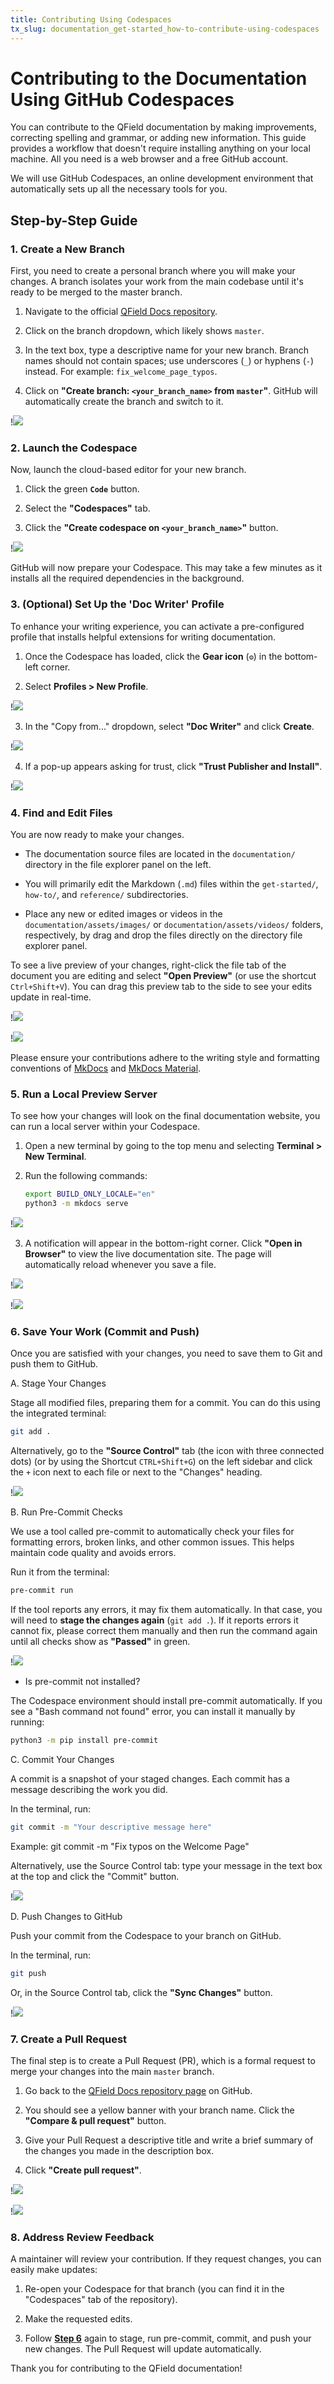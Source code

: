 ```yaml
---
title: Contributing Using Codespaces
tx_slug: documentation_get-started_how-to-contribute-using-codespaces
---
```


# Contributing to the Documentation Using GitHub Codespaces

You can contribute to the QField documentation by making improvements, correcting spelling and grammar, or adding new information. This guide provides a workflow that doesn't require installing anything on your local machine. All you need is a web browser and a free GitHub account.

We will use GitHub Codespaces, an online development environment that automatically sets up all the necessary tools for you.

## Step-by-Step Guide

### 1. Create a New Branch

First, you need to create a personal branch where you will make your changes. A branch isolates your work from the main codebase until it's ready to be merged to the master branch.

1. Navigate to the official [QField Docs repository](https://github.com/opengisch/QField-docs).

2. Click on the branch dropdown, which likely shows `master`.

3. In the text box, type a descriptive name for your new branch. Branch names should not contain spaces; use underscores (`_`) or hyphens (`-`) instead. For example: `fix_welcome_page_typos`.

4. Click on **"Create branch: `<your_branch_name>` from `master`"**. GitHub will automatically create the branch and switch to it.

!![](../assets/images/codespaces_steps_001.png,850px)

### 2. Launch the Codespace

Now, launch the cloud-based editor for your new branch.

1. Click the green **`Code`** button.

2. Select the **"Codespaces"** tab.

3. Click the **"Create codespace on `<your_branch_name>`"** button.

!![](../assets/images/codespaces_steps_002.png,850px)

GitHub will now prepare your Codespace. This may take a few minutes as it installs all the required dependencies in the background.

### 3. (Optional) Set Up the 'Doc Writer' Profile

To enhance your writing experience, you can activate a pre-configured profile that installs helpful extensions for writing documentation.

1. Once the Codespace has loaded, click the **Gear icon** (`⚙️`) in the bottom-left corner.

2. Select **Profiles > New Profile**.

!![](../assets/images/codespaces_steps_003.png,850px)

3. In the "Copy from..." dropdown, select **"Doc Writer"** and click **Create**.

!![](../assets/images/codespaces_steps_004.png,850px)

4. If a pop-up appears asking for trust, click **"Trust Publisher and Install"**.

!![](../assets/images/codespaces_steps_005.png,850px)

### 4. Find and Edit Files

You are now ready to make your changes.

- The documentation source files are located in the `documentation/` directory in the file explorer panel on the left.

- You will primarily edit the Markdown (`.md`) files within the `get-started/`, `how-to/`, and `reference/` subdirectories.

- Place any new or edited images or videos in the `documentation/assets/images/` or `documentation/assets/videos/` folders, respectively,
by drag and drop the files directly on the directory file explorer panel.

To see a live preview of your changes, right-click the file tab of the document you are editing and select **"Open Preview"** (or use the shortcut `Ctrl+Shift+V`).
You can drag this preview tab to the side to see your edits update in real-time.

!![](../assets/images/codespaces_steps_006.png,850px)

!![](../assets/images/codespaces_steps_007.png,850px)

Please ensure your contributions adhere to the writing style and formatting conventions of [MkDocs](https://www.mkdocs.org/user-guide/writing-your-docs/) and [MkDocs Material](https://squidfunk.github.io/mkdocs-material/reference/).

### 5. Run a Local Preview Server

To see how your changes will look on the final documentation website, you can run a local server within your Codespace.

1. Open a new terminal by going to the top menu and selecting **Terminal > New Terminal**.

2. Run the following commands:

    ```bash
    export BUILD_ONLY_LOCALE="en"
    python3 -m mkdocs serve
    ```

!![](../assets/images/codespaces_steps_008.png,850px)

3. A notification will appear in the bottom-right corner. Click **"Open in Browser"** to view the live documentation site.
The page will automatically reload whenever you save a file.

!![](../assets/images/codespaces_steps_009.png,850px)

!![](../assets/images/codespaces_steps_010.png,850px)

### 6. Save Your Work (Commit and Push)

Once you are satisfied with your changes, you need to save them to Git and push them to GitHub.

A. Stage Your Changes

Stage all modified files, preparing them for a commit. You can do this using the integrated terminal:

```bash
git add .
```

Alternatively, go to the **"Source Control"** tab (the icon with three connected dots)
(or by using the Shortcut `CTRL+Shift+G`) on the left sidebar and click the `+` icon next to each file or next to the "Changes" heading.

!![](../assets/images/codespaces_steps_011.png,850px)

B. Run Pre-Commit Checks

We use a tool called pre-commit to automatically check your files for formatting errors, broken links, and other common issues.
This helps maintain code quality and avoids errors.

Run it from the terminal:

```bash
pre-commit run
```

If the tool reports any errors, it may fix them automatically. In that case, you will need to **stage the changes again** (`git add .`).
If it reports errors it cannot fix, please correct them manually and then run the command again until all checks show as **"Passed"** in green.

!![](../assets/images/codespaces_steps_012.png,850px)

- Is pre-commit not installed?

The Codespace environment should install pre-commit automatically. If you see a "Bash command not found" error, you can install it manually by running:

```bash
python3 -m pip install pre-commit
```

C. Commit Your Changes

A commit is a snapshot of your staged changes. Each commit has a message describing the work you did.

In the terminal, run:

```bash
git commit -m "Your descriptive message here"
```

Example: git commit -m "Fix typos on the Welcome Page"

Alternatively, use the Source Control tab: type your message in the text box at the top and click the "Commit" button.

!![](../assets/images/codespaces_steps_013.png,850px)

D. Push Changes to GitHub

Push your commit from the Codespace to your branch on GitHub.

In the terminal, run:

```bash
git push
```

Or, in the Source Control tab, click the **"Sync Changes"** button.

!![](../assets/images/codespaces_steps_014.png,850px)

### 7. Create a Pull Request

The final step is to create a Pull Request (PR), which is a formal request to merge your changes into the main `master` branch.

1. Go back to the [QField Docs repository page](https://github.com/opengisch/QField-docs) on GitHub.

2. You should see a yellow banner with your branch name. Click the **"Compare & pull request"** button.

3. Give your Pull Request a descriptive title and write a brief summary of the changes you made in the description box.

4. Click **"Create pull request"**.

!![](../assets/images/codespaces_steps_015.png,850px)

!![](../assets/images/codespaces_steps_016.png,850px)

### 8. Address Review Feedback

A maintainer will review your contribution. If they request changes, you can easily make updates:

1. Re-open your Codespace for that branch (you can find it in the "Codespaces" tab of the repository).

2. Make the requested edits.

3. Follow [**Step 6**](#6-save-your-work-commit-and-push) again to stage, run pre-commit, commit, and push your new changes. The Pull Request will update automatically.

Thank you for contributing to the QField documentation!
